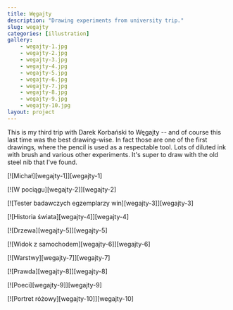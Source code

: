 ```yaml
---
title: Węgajty
description: "Drawing experiments from university trip."
slug: wegajty
categories: [illustration]
gallery:
    - wegajty-1.jpg
    - wegajty-2.jpg
    - wegajty-3.jpg
    - wegajty-4.jpg
    - wegajty-5.jpg
    - wegajty-6.jpg
    - wegajty-7.jpg
    - wegajty-8.jpg
    - wegajty-9.jpg
    - wegajty-10.jpg
layout: project
---
```


This is my third trip with Darek Korbański to Węgajty -- and of course this last time was the best drawing-wise. In fact those are one of the first drawings, where the pencil is used as a respectable tool. Lots of diluted ink with brush and various other experiments. It's super to draw with the old steel nib that I've found.

[![Michał][wegajty-1]][wegajty-1]

[![W pociągu][wegajty-2]][wegajty-2]

[![Tester badawczych egzemplarzy win][wegajty-3]][wegajty-3]

[![Historia świata][wegajty-4]][wegajty-4]

[![Drzewa][wegajty-5]][wegajty-5]

[![Widok z samochodem][wegajty-6]][wegajty-6]

[![Warstwy][wegajty-7]][wegajty-7]

[![Prawda][wegajty-8]][wegajty-8]

[![Poeci][wegajty-9]][wegajty-9]

[![Portret różowy][wegajty-10]][wegajty-10]
